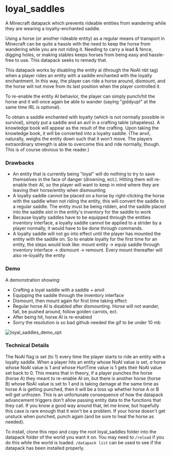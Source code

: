 # loyal_saddles
A Minecraft datapack which prevents rideable entities from wandering while they are wearing a loyalty-enchanted saddle.

Using a horse (or another rideable entity) as a regular means of transport in Minecraft can be quite a hassle with the need to keep the horse from wandering while you are not riding it. Needing to carry a lead & fence, digging holes, or making stables keeps horses from being easy and hassle-free to use. This datapack seeks to remedy that.

This datapack works by disabling the entity ai (through the NoAI nbt tag) when a player rides an entity with a saddle enchanted with the loyalty enchantment. In this way, the player can ride a horse around, dismount, and the horse will not move from its last position when the player controlled it.

To re-enable the entity AI behavior, the player can simply punch/hit the horse and it will once again be able to wander (saying "giddyup!" at the same time IRL is optional).

To obtain a saddle enchanted with loyalty (which is not normally possible in survival), simply put a saddle and an avil in a crafting table (shapeless). A knowledge book will appear as the result of the crafting. Upon taking the knowledge book, it will be converted into a loyalty saddle. (The anvil, naturally, weighs the entity down such that it won't move. The players extraordinary strength is able to overcome this and ride normally, though. This is of course obvious to the reader.)

### Drawbacks
- An entity that is currently being "loyal" will do nothing to try to save themselves in the face of danger (drowning, ect.). Hitting them will re-enable their AI, so the player will want to keep in mind where they are leaving their horse/entity when dismounting
- A loyalty saddle cannot be placed on a horse by right-clicking the horse with the saddle when not riding the entity, this will convert the saddle to a regular saddle. The entity must be being ridden, and the saddle placed into the saddle slot in the entity's inventory for the saddle to work
- Because loyalty saddles have to be equipped through the entities inventory interface, a loyalty saddle cannot be applied to a strider by a player normally, it would have to be done through commands.
- A loyalty saddle will not go into effect until the player has mounted the entity with the saddle on. So to enable loyalty for the first time for an entity, the steps would look like: mount entity -> equip saddle through inventory interface -> dismount -> remount. Every mount thereafter will also re-loyalify the entity

### Demo
A demonstration showing:
- Crafting a loyal saddle with a saddle + anvil
- Equipping the saddle through the inventory interface
- Dismount, then mount again for first time taking effect
- Regular horse AI is disabled after dismounting. Horse will not wander, fall, be pushed around, follow golden carrots, ect.
- After being hit, horse AI is re-enabled
- Sorry the resolution is so bad github needed the gif to be under 10 mb

![loyal_saddles_demo_opt](https://github.com/jm-brennan/loyal_saddles/assets/31895058/ffe703ee-c707-4a90-af72-67a58debc401)

### Technical Details
The NoAI flag is set (to 1) every time the player starts to ride an entity with a loyalty saddle. When a player hits an entity whose NoAI value is set, *a* horse whose NoAI value is 1 and whose HurtTime value is 1 gets their NoAI value set back to 0. This means that in theory, if a player punches the horse (horse A) they meant to re-enable AI on, but there is another horse (horse B) whose NoAI value is set to 1 and is taking damage at the same time as horse A is getting punched, then it will be a toss up whether horse A or B will get unfrozen. This is an unfortunate consequence of how the datapack advancement triggers don't allow passing entity data to the functions that they call. If you know a good way around that, let me know, but hopefully this case is rare enough that it won't be a problem. If your horse doesn't get unstuck when punched, punch again (and be sure to heal the horse as needed). 

To install, clone this repo and copy the root loyal_saddles folder into the datapack folder of the world you want it on. You may need to `/reload` if you do this while the world is loaded. `/datapack list` can be used to see if the datapack has been installed properly.
